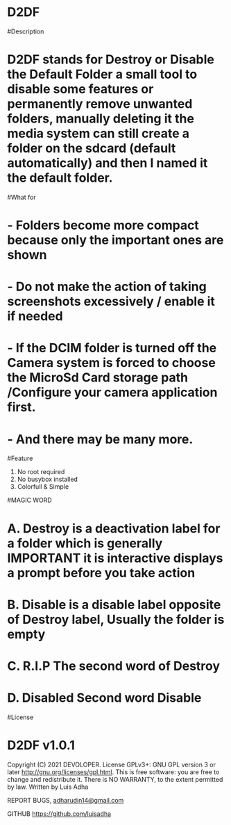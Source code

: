 # D2DF
#Description
# D2DF stands for Destroy or Disable the Default Folder a small tool to disable some features or permanently remove unwanted folders, manually deleting it the media system can still create a folder on the sdcard (default automatically) and then I named it the default folder.

#What for
# - Folders become more compact because only the important ones are shown
# - Do not make the action of taking screenshots excessively / enable it if needed
# - If the DCIM folder is turned off the Camera system is forced to choose the MicroSd Card storage path /Configure your camera application first.
# - And there may be many more.

#Feature
1. No root required
2. No busybox installed
3. Colorfull & Simple

#MAGIC WORD
# A. Destroy is a deactivation label for a folder which is generally IMPORTANT it is interactive displays a prompt before you take action
# B. Disable is a disable label opposite of Destroy label, Usually the folder is empty
# C. R.I.P The second word of Destroy
# D. Disabled Second word Disable

#License
# D2DF v1.0.1
Copyright (C) 2021 DEVOLOPER.
License GPLv3+: GNU GPL version 3 or later <http://gnu.org/licenses/gpl.html>.
This is free software: you are free to change and redistribute it.
There is NO WARRANTY, to the extent permitted by law.
Written by Luis Adha

REPORT BUGS,
adharudin14@gmail.com

GITHUB
https://github.com/luisadha

